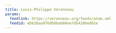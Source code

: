 ```yaml
---
title: Louis-Philippe Véronneau
params:
  feedlink: https://veronneau.org/feeds/atom.xml
  feedid: ebb26aa976db8bab60ee7d54286ed61e
---
```


